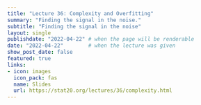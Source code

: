 ```yaml
---
title: "Lecture 36: Complexity and Overfitting"
summary: "Finding the signal in the noise."
subtitle: "Finding the signal in the noise"
layout: single
publishdate: "2022-04-22" # when the page will be renderable
date: "2022-04-22"        # when the lecture was given
show_post_date: false
featured: true
links:
- icon: images
  icon_pack: fas
  name: Slides
  url: https://stat20.org/lectures/36/complexity.html
---
```

